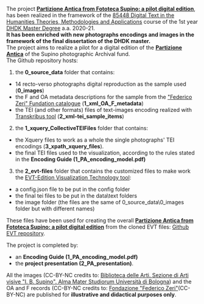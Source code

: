 The project <a href="https://enri-ca.github.io/dist/" target="_blank"><b>Partizione Antica from Fototeca Supino: a pilot digital edition</b></a>, has been realized in the framework of the <a href="https://www.unibo.it/en/teaching/course-unit-catalogue/course-unit/2021/443592"  target="_blank">85448 Digital Text in the Humanities Theories, Methodologies and Applications</a> course of the 1st year <a href="https://corsi.unibo.it/2cycle/DigitalHumanitiesKnowledge"  target="_blank">DHDK Master Degree</a> a.a. 2020-21.<br>
<b>It has been enriched with new photographs encodings and images in the framework of the final dissertation of the DHDK master.</b><br>
The project aims to realize a pilot for a digital edition of the <a href="https://archiviostorico.unibo.it/it/archivio-fotografico/altre-collezioni-e-fondi/fondo-igino-benvenuto-supino/patrimonio-fotografico-altri-paesi/algeria" target="_blank"><b>Partizione Antica</b></a> of the Supino photographic Archival fund. <br>
The Github repository hosts:

1. the <b>0_source_data</b> folder that contains: <br>
<ul>
<li> 14 recto-verso photographs digital reproduction as the sample used (<b>0_images</b>) </li> 
<li> the F and OA metadata descriptions for the sample from the <a href="http://catalogo.fondazionezeri.unibo.it/scheda.livello.jsp?decorator=layout_resp&apply=true&locale=it&tipo_scheda=fondo&id=9" target="_blank">"Federico Zeri" Fundation catalogue</a> (<b>1_xml_OA_F_metadata</b>) </li>
<li> the TEI (and other formats) files of text-images encoding realized with <a href="https://readcoop.eu/transkri bus/?sc=Transkribus" target="_blank">Transkribus tool</a> (<b>2_xml-tei_sample_items</b>) </li>
</ul>

2. the <b>1_xquery_CollectiveTEIFiles</b> folder that contains:
<ul>
<li> the Xquery files to work as a whole the single photographs' TEI encodings (<b>3_xpath_xquery_files</b>). </li>
<li> the final TEI files used to the visualization, according to the rules stated in the <b>Encoding Guide (1_PA_encoding_model.pdf)</b></li>
</ul>

3. the <b>2_evt-files</b> folder that contains the customized files to make work the <a href="http://evt.labcd.unipi.it/" target="_blank">EVT-Edition Visualization Technology tool</a>:
<ul>
<li> a config.json file to be put in the config folder</li>
<li> the final tei files to be put in the data\text folders</li>
<li> the image folder (the files are the same of 0_source_data\0_images folder but with different names)</li> 
</ul>

These files have been used for creating the overall <a href="https://enri-ca.github.io/dist/" target="_blank"><b>Partizione Antica from Fototeca Supino: a pilot digital edition</b></a> from the cloned EVT files: <a href="https://github.com/enri-ca/dist" target="_blank">Github EVT repository</a>.<br>

The project is completed by:<br>
- an <b>Encoding Guide (1_PA_encoding_model.pdf)</b> 
- the <b>project presentation (2_PA_presentation)</b>.<br>

All the images (CC-BY-NC credits to: <a href="mailto:abis.arti-av@unibo.it">Biblioteca delle Arti. Sezione di Arti visive "I. B. Supino". Alma Mater Studiorum Università di Bologna</a>) and the OA and F records (CC-BY-NC credits to: <a href="mailto:fondazionezeri.fototeca@unibo.it">Fondazione "Federico Zeri"</a>(CC-BY-NC) are published for <b>illustrative and didactical purposes only</b>.
